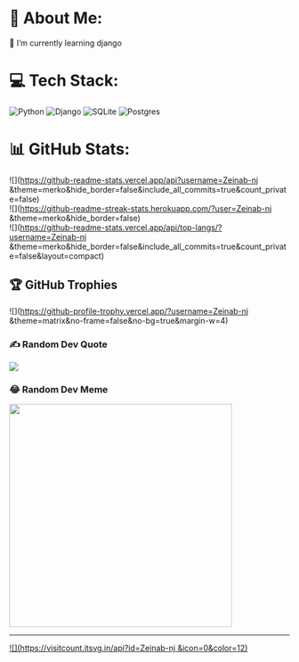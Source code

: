 # 💫 About Me:
🌱 I’m currently learning django<br>


# 💻 Tech Stack:
![Python](https://img.shields.io/badge/python-3670A0?style=flat&logo=python&logoColor=ffdd54) ![Django](https://img.shields.io/badge/django-%23092E20.svg?style=flat&logo=django&logoColor=white) ![SQLite](https://img.shields.io/badge/sqlite-%2307405e.svg?style=flat&logo=sqlite&logoColor=white) ![Postgres](https://img.shields.io/badge/postgres-%23316192.svg?style=flat&logo=postgresql&logoColor=white)
# 📊 GitHub Stats:
![](https://github-readme-stats.vercel.app/api?username=Zeinab-nj &theme=merko&hide_border=false&include_all_commits=true&count_private=false)<br/>
![](https://github-readme-streak-stats.herokuapp.com/?user=Zeinab-nj &theme=merko&hide_border=false)<br/>
![](https://github-readme-stats.vercel.app/api/top-langs/?username=Zeinab-nj &theme=merko&hide_border=false&include_all_commits=true&count_private=false&layout=compact)

## 🏆 GitHub Trophies
![](https://github-profile-trophy.vercel.app/?username=Zeinab-nj &theme=matrix&no-frame=false&no-bg=true&margin-w=4)

### ✍️ Random Dev Quote
![](https://quotes-github-readme.vercel.app/api?type=horizontal&theme=merko)

### 😂 Random Dev Meme
<img src='https://randommeme-five.vercel.app/' style="height: 400px;"/>

---
[![](https://visitcount.itsvg.in/api?id=Zeinab-nj &icon=0&color=12)](https://visitcount.itsvg.in)

<!-- Proudly created with GPRM ( https://gprm.itsvg.in ) -->
<!---
Zeinab-nj/Zeinab-nj is a ✨ special ✨ repository because its `README.md` (this file) appears on your GitHub profile.
You can click the Preview link to take a look at your changes.
--->
